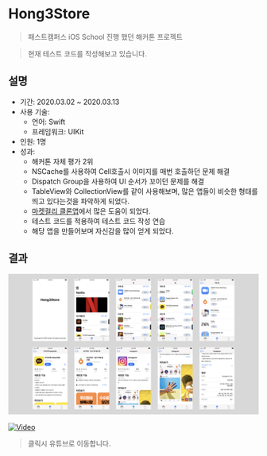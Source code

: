 # Hong3Store
> 패스트캠퍼스 iOS School 진행 했던 해커톤 프로젝트

> 현재 테스트 코드를 작성해보고 있습니다.

## 설명
- 기간: 2020.03.02 ~ 2020.03.13
- 사용 기술:
  - 언어: Swift
  - 프레임워크: UIKit
- 인원: 1명
- 성과:
  - 해커톤 자체 평가 2위
  - NSCache를 사용하여 Cell호출시 이미지를 매번 호출하던 문제 해결
  - Dispatch Group을 사용하여 UI 순서가 꼬이던 문제를 해결
  - TableView와 CollectionView를 같이 사용해보며, 많은 앱들이 비슷한 형태를 띄고 있다는것을 파악하게 되었다.
  - [마켓컬리 클론앱](https://github.com/hongdonghyun/iOS-team3)에서 많은 도움이 되었다.
  - 테스트 코드를 적용하여 테스트 코드 작성 연습
  - 해당 앱을 만들어보며 자신감을 많이 얻게 되었다.

## 결과

![images](./assets/images.jpeg)

[![Video](http://img.youtube.com/vi/twZcRe6tTSc/0.jpg)](https://youtu.be/twZcRe6tTSc)

> 클릭시 유튜브로 이동합니다.
